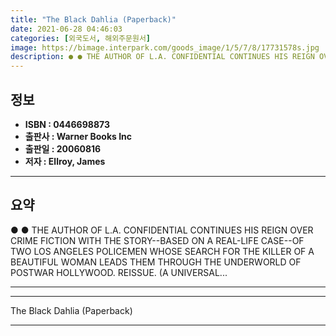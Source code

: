 ```yaml
---
title: "The Black Dahlia (Paperback)"
date: 2021-06-28 04:46:03
categories: [외국도서, 해외주문원서]
image: https://bimage.interpark.com/goods_image/1/5/7/8/17731578s.jpg
description: ● ● THE AUTHOR OF L.A. CONFIDENTIAL CONTINUES HIS REIGN OVER CRIME FICTION WITH THE STORY--BASED ON A REAL-LIFE CASE--OF TWO LOS ANGELES POLICEMEN WHOSE SEARC
---
```


## **정보**

- **ISBN : 0446698873**
- **출판사 : Warner Books Inc**
- **출판일 : 20060816**
- **저자 : Ellroy, James**

------



## **요약**

●  ●  THE AUTHOR OF L.A. CONFIDENTIAL CONTINUES HIS REIGN OVER CRIME FICTION WITH THE STORY--BASED ON A REAL-LIFE CASE--OF TWO LOS ANGELES POLICEMEN WHOSE SEARCH FOR THE KILLER OF A BEAUTIFUL WOMAN LEADS THEM THROUGH THE UNDERWORLD OF POSTWAR HOLLYWOOD. REISSUE. (A UNIVERSAL... 

------



------


The Black Dahlia (Paperback) 

------



